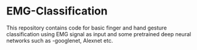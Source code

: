 # EMG-Classification
This repository contains code for basic finger and hand gesture classification using EMG signal as input and some pretrained deep neural 
networks such as -googlenet, Alexnet etc. 
